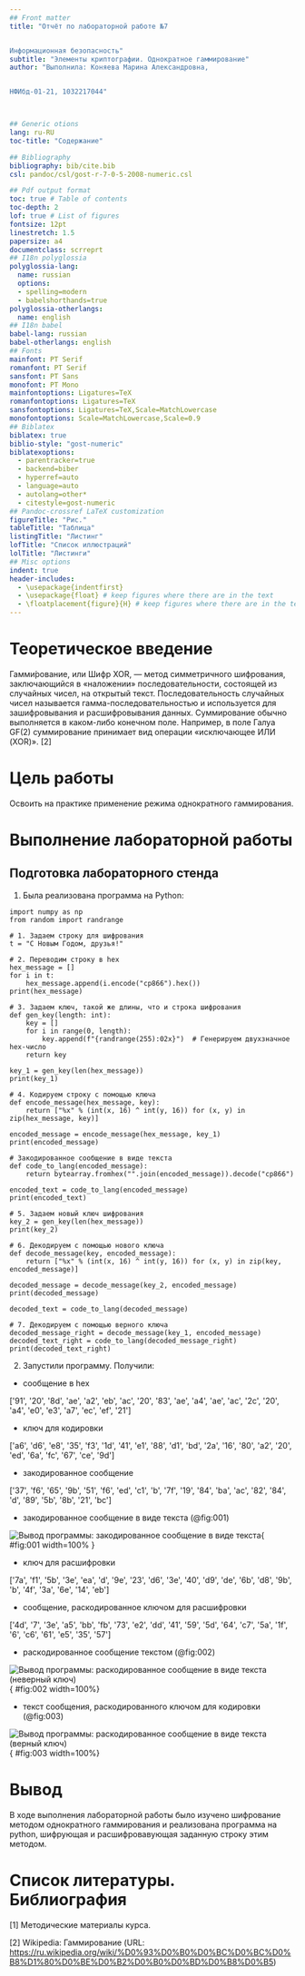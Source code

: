 ```yaml
---
## Front matter
title: "Отчёт по лабораторной работе №7


Информационная безопасность"
subtitle: "Элементы криптографии. Однократное гаммирование"
author: "Выполнила: Коняева Марина Александровна, 


НФИбд-01-21, 1032217044"



## Generic otions
lang: ru-RU
toc-title: "Содержание"

## Bibliography
bibliography: bib/cite.bib
csl: pandoc/csl/gost-r-7-0-5-2008-numeric.csl

## Pdf output format
toc: true # Table of contents
toc-depth: 2
lof: true # List of figures
fontsize: 12pt
linestretch: 1.5
papersize: a4
documentclass: scrreprt
## I18n polyglossia
polyglossia-lang:
  name: russian
  options:
  - spelling=modern
  - babelshorthands=true
polyglossia-otherlangs:
  name: english
## I18n babel
babel-lang: russian
babel-otherlangs: english
## Fonts
mainfont: PT Serif
romanfont: PT Serif
sansfont: PT Sans
monofont: PT Mono
mainfontoptions: Ligatures=TeX
romanfontoptions: Ligatures=TeX
sansfontoptions: Ligatures=TeX,Scale=MatchLowercase
monofontoptions: Scale=MatchLowercase,Scale=0.9
## Biblatex
biblatex: true
biblio-style: "gost-numeric"
biblatexoptions:
  - parentracker=true
  - backend=biber
  - hyperref=auto
  - language=auto
  - autolang=other*
  - citestyle=gost-numeric
## Pandoc-crossref LaTeX customization
figureTitle: "Рис."
tableTitle: "Таблица"
listingTitle: "Листинг"
lofTitle: "Список иллюстраций"
lolTitle: "Листинги"
## Misc options
indent: true
header-includes:
  - \usepackage{indentfirst}
  - \usepackage{float} # keep figures where there are in the text
  - \floatplacement{figure}{H} # keep figures where there are in the text
---
```


# Теоретическое введение

Гамми́рование, или Шифр XOR, — метод симметричного шифрования, заключающийся в «наложении» последовательности, состоящей из случайных чисел, на открытый текст. Последовательность случайных чисел называется гамма-последовательностью и используется для зашифровывания и расшифровывания данных. Суммирование обычно выполняется в каком-либо конечном поле. Например, в поле Галуа GF(2) суммирование принимает вид операции «исключающее ИЛИ (XOR)». [2]


# Цель работы

Освоить на практике применение режима однократного гаммирования.

# Выполнение лабораторной работы

## Подготовка лабораторного стенда

1. Была реализована программа на Python:

```
import numpy as np
from random import randrange

# 1. Задаем строку для шифрования
t = "С Новым Годом, друзья!"

# 2. Переводим строку в hex
hex_message = []
for i in t:
    hex_message.append(i.encode("cp866").hex())
print(hex_message)

# 3. Задаем ключ, такой же длины, что и строка шифрования
def gen_key(length: int):
    key = []
    for i in range(0, length):
        key.append(f"{randrange(255):02x}")  # Генерируем двухзначное hex-число
    return key

key_1 = gen_key(len(hex_message))
print(key_1)

# 4. Кодируем строку с помощью ключа
def encode_message(hex_message, key):
    return ["%x" % (int(x, 16) ^ int(y, 16)) for (x, y) in zip(hex_message, key)]

encoded_message = encode_message(hex_message, key_1)
print(encoded_message)

# Закодированное сообщение в виде текста
def code_to_lang(encoded_message):
    return bytearray.fromhex("".join(encoded_message)).decode("cp866")

encoded_text = code_to_lang(encoded_message)
print(encoded_text)

# 5. Задаем новый ключ шифрования
key_2 = gen_key(len(hex_message))
print(key_2)

# 6. Декодируем с помощью нового ключа
def decode_message(key, encoded_message):
    return ["%x" % (int(x, 16) ^ int(y, 16)) for (x, y) in zip(key, encoded_message)]

decoded_message = decode_message(key_2, encoded_message)
print(decoded_message)

decoded_text = code_to_lang(decoded_message)

# 7. Декодируем с помощью верного ключа
decoded_message_right = decode_message(key_1, encoded_message)
decoded_text_right = code_to_lang(decoded_message_right)
print(decoded_text_right)

```

2. Запустили программу. Получили:

- сообщение в hex

['91', '20', '8d', 'ae', 'a2', 'eb', 'ac', '20', '83', 'ae', 'a4', 'ae', 'ac', '2c', '20', 'a4', 'e0', 'e3', 'a7', 'ec', 'ef', '21']

- ключ для кодировки

['a6', 'd6', 'e8', '35', 'f3', '1d', '41', 'e1', '88', 'd1', 'bd', '2a', '16', '80', 'a2', '20', 'ed', '6a', 'fc', '67', 'ce', '9d']

- закодированное сообщение

['37', 'f6', '65', '9b', '51', 'f6', 'ed', 'c1', 'b', '7f', '19', '84', 'ba', 'ac', '82', '84', 'd', '89', '5b', '8b', '21', 'bc']

- закодированное сообщение в виде текста  (@fig:001)

![Вывод программы: закодированное сообщение в виде текста](image/1.PNG){ #fig:001 width=100% }

- ключ для расшифровки

['7a', 'f1', '5b', '3e', 'ea', 'd', '9e', '23', 'd6', '3e', '40', 'd9', 'de', '6b', 'd8', '9b', 'b', '4f', '3a', '6e', '14', 'eb']

- сообщение, раскодированное ключом для расшифровки

['4d', '7', '3e', 'a5', 'bb', 'fb', '73', 'e2', 'dd', '41', '59', '5d', '64', 'c7', '5a', '1f', '6', 'c6', '61', 'e5', '35', '57']

- раскодированное сообщение текстом (@fig:002)

![Вывод программы: раскодированное сообщение в виде текста (неверный ключ)](image/2.PNG){ #fig:002 width=100%}

- текст сообщения, раскодированного ключом для кодировки  (@fig:003)

![Вывод программы: раскодированное сообщение в виде текста (верный ключ)](image/3.PNG){ #fig:003 width=100%}


# Вывод

В ходе выполнения лабораторной работы было изучено шифрование методом однократного гаммирования и реализована программа на python, шифрующая и расшифровавующая заданную строку этим методом.


# Список литературы. Библиография

[1] Методические материалы курса.

[2] Wikipedia: Гаммирование (URL: https://ru.wikipedia.org/wiki/%D0%93%D0%B0%D0%BC%D0%BC%D0%B8%D1%80%D0%BE%D0%B2%D0%B0%D0%BD%D0%B8%D0%B5)
